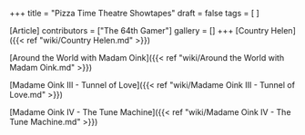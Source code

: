 +++
title = "Pizza Time Theatre Showtapes"
draft = false
tags = [ ]

[Article]
contributors = ["The 64th Gamer"]
gallery = []
+++
[Country Helen]({{< ref "wiki/Country Helen.md" >}})

[Around the World with Madam Oink]({{< ref "wiki/Around the World with Madam Oink.md" >}})

[Madame Oink III - Tunnel of Love]({{< ref "wiki/Madame Oink III - Tunnel of Love.md" >}})

[Madame Oink IV - The Tune Machine]({{< ref "wiki/Madame Oink IV - The Tune Machine.md" >}})